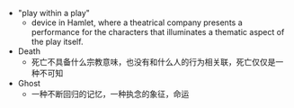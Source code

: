 
- "play within a play" 
	- device in Hamlet, where a theatrical company presents a performance for the characters that illuminates a thematic aspect of the play itself.
- Death
	- 死亡不具备什么宗教意味，也没有和什么人的行为相关联，死亡仅仅是一种不可知
- Ghost
	- 一种不断回归的记忆，一种执念的象征，命运